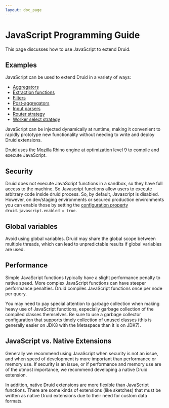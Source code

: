 ```yaml
---
layout: doc_page
---
```

# JavaScript Programming Guide

This page discusses how to use JavaScript to extend Druid.

## Examples

JavaScript can be used to extend Druid in a variety of ways:

- [Aggregators](../querying/aggregations.html#javascript-aggregator)
- [Extraction functions](../querying/dimensionspecs.html#javascript-extraction-function)
- [Filters](../querying/filters.html#javascript-filter)
- [Post-aggregators](../querying/post-aggregations.html#javascript-post-aggregator)
- [Input parsers](../ingestion/data-formats.html#javascript)
- [Router strategy](../development/router.html#javascript)
- [Worker select strategy](../configuration/indexing-service.html#javascript)

JavaScript can be injected dynamically at runtime, making it convenient to rapidly prototype new functionality
without needing to write and deploy Druid extensions.

Druid uses the Mozilla Rhino engine at optimization level 9 to compile and execute JavaScript.

## Security

Druid does not execute JavaScript functions in a sandbox, so they have full access to the machine. So Javascript
functions allow users to execute arbitrary code inside druid process. So, by default, Javascript is disabled.
However, on dev/staging environments or secured production environments you can enable those by setting
the [configuration property](../configuration/index.html#javascript)
`druid.javascript.enabled = true`.

## Global variables

Avoid using global variables. Druid may share the global scope between multiple threads, which can lead to
unpredictable results if global variables are used.

## Performance

Simple JavaScript functions typically have a slight performance penalty to native speed. More complex JavaScript
functions can have steeper performance penalties. Druid compiles JavaScript functions once per node per query.

You may need to pay special attention to garbage collection when making heavy use of JavaScript functions, especially
garbage collection of the compiled classes themselves. Be sure to use a garbage collector configuration that supports
timely collection of unused classes (this is generally easier on JDK8 with the Metaspace than it is on JDK7).

## JavaScript vs. Native Extensions

Generally we recommend using JavaScript when security is not an issue, and when speed of development is more important
than performance or memory use. If security is an issue, or if performance and memory use are of the utmost importance,
we recommend developing a native Druid extension.

In addition, native Druid extensions are more flexible than JavaScript functions. There are some kinds of extensions
(like sketches) that must be written as native Druid extensions due to their need for custom data formats.
